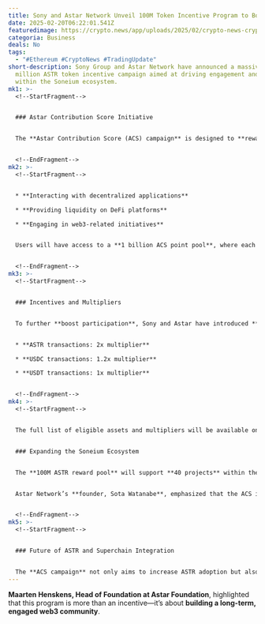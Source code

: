 ```yaml
---
title: Sony and Astar Network Unveil 100M Token Incentive Program to Boost Web3 Growth
date: 2025-02-20T06:22:01.541Z
featuredimage: https://crypto.news/app/uploads/2025/02/crypto-news-crypto-exchange-option01-1380x820.webp
categoria: Business
deals: No
tags:
  - "#Ethereum #CryptoNews #TradingUpdate"
short-description: Sony Group and Astar Network have announced a massive 100
  million ASTR token incentive campaign aimed at driving engagement and adoption
  within the Soneium ecosystem.
mk1: >-
  <!--StartFragment-->


  ### Astar Contribution Score Initiative


  The **Astar Contribution Score (ACS) campaign** is designed to **reward users** who actively participate in the ecosystem. Running from **February 20 to May 30, 2025**, participants can **earn ACS points** through various web3 activities, such as:


  <!--EndFragment-->
mk2: >-
  <!--StartFragment-->


  * **Interacting with decentralized applications**

  * **Providing liquidity on DeFi platforms**

  * **Engaging in web3-related initiatives**


  Users will have access to a **1 billion ACS point pool**, where each point will be **convertible into 0.1 ASTR tokens**. Rewards will be claimable via the ACS website at the end of the campaign.


  <!--EndFragment-->
mk3: >-
  <!--StartFragment-->


  ### Incentives and Multipliers


  To further **boost participation**, Sony and Astar have introduced **token multipliers** for specific assets used in transactions. These include:


  * **ASTR transactions: 2x multiplier**

  * **USDC transactions: 1.2x multiplier**

  * **USDT transactions: 1x multiplier**


  <!--EndFragment-->
mk4: >-
  <!--StartFragment-->


  The full list of eligible assets and multipliers will be available on the **Astar blog**.


  ### Expanding the Soneium Ecosystem


  The **100M ASTR reward pool** will support **40 projects** within the **Soneium blockchain ecosystem**, including **Velodrome, Quickswap, SoneX, Kyo Finance, and SoneFi**.


  Astar Network’s **founder, Sota Watanabe**, emphasized that the ACS initiative aims to **reward genuine contributions**, ensuring that incentives go to users who actively drive **liquidity and engagement** in DeFi and web3 applications.


  <!--EndFragment-->
mk5: >-
  <!--StartFragment-->


  ### Future of ASTR and Superchain Integration


  The **ACS campaign** not only aims to increase ASTR adoption but also prepares the token for **SuperchainERC20 deployment**. This move paves the way for ASTR’s **integration across major layer 2 networks**, including **Base and OP Mainnet**.
---
```

**Maarten Henskens, Head of Foundation at Astar Foundation**, highlighted that this program is more than an incentive—it’s about **building a long-term, engaged web3 community**.

<!--EndFragment-->